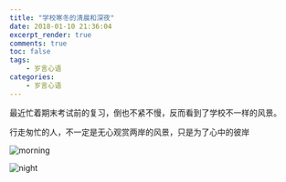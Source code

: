 ```yaml
---
title: "学校寒冬的清晨和深夜"
date: 2018-01-10 21:36:04
excerpt_render: true  
comments: true
toc: false
tags:  
    - 岁言心语
categories:
    - 岁言心语
---
```


最近忙着期末考试前的复习，倒也不紧不慢，反而看到了学校不一样的风景。

行走匆忙的人，不一定是无心观赏两岸的风景，只是为了心中的彼岸

![morning](http://www.chenqaq.com/assets/images/morning.jpg)

![night](http://www.chenqaq.com/assets/images/night.jpg)
